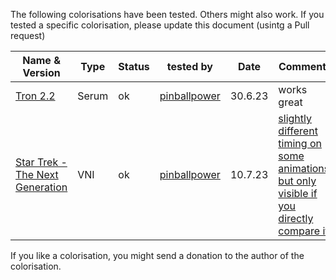 The following colorisations have been tested. Others might also work. If you tested a specific colorisation, please update this document (usintg a Pull request)

|Name & Version|Type|Status|tested by|Date|Comments|
|---|---|---|---|---|---|
|[Tron 2.2](https://vpuniverse.com/files/file/14216-tron-legacy-stern-2011-dmd-64-colors-serum-format-v22-final)|Serum|ok|[pinballpower](https://github.com/pinballpower)|30.6.23|works great|
|[Star Trek - The Next Generation](https://vpuniverse.com/forums/topic/3942-star-trek-the-next-generation)|VNI|ok|[pinballpower](https://github.com/pinballpower)|10.7.23|[slightly different timing on some animations, but only visible if you directly compare it]([x.md](https://youtu.be/vNjGtqFA04Q))|


If you like a colorisation, you might send a donation to the author of the colorisation.

